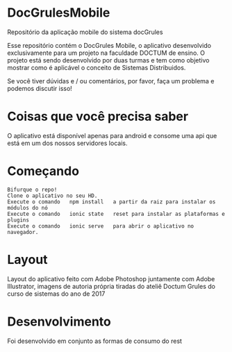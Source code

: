 # DocGrulesMobile
Repositório da aplicação mobile do sistema docGrules

Esse repositório contém o DocGrules Mobile, o aplicativo desenvolvido exclusivamente para um projeto na faculdade DOCTUM de ensino.
O projeto está sendo desenvolvido por duas turmas e tem como objetivo mostrar como é aplicável o conceito de Sistemas Distribuidos.

Se você tiver dúvidas e / ou comentários, por favor, faça um problema e podemos discutir isso!

# Coisas que você precisa saber

O aplicativo está disponível apenas para android e consome uma api que está em um dos nossos servidores locais.

# Começando

    Bifurque o repo!
    Clone o aplicativo no seu HD.
    Execute o comando   npm install   a partir da raiz para instalar os módulos do nó
    Execute o comando   ionic state   reset para instalar as plataformas e plugins
    Execute o comando   ionic serve   para abrir o aplicativo no navegador.
# Layout

Layout do aplicativo feito com Adobe Photoshop juntamente com Adobe Illustrator, imagens de autoria própria tiradas do ateliê Doctum Grules do curso de sistemas do ano de 2017

# Desenvolvimento

Foi desenvolvido em conjunto as formas de consumo do rest 
